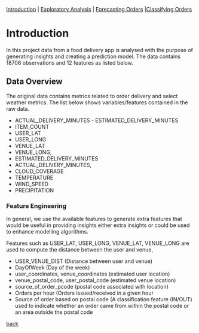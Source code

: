 [Introduction](./index.md) | [Exploratory Analysis](./assets/pages/data_exploration.md) | [Forecasting Orders](./assets/pages/order_forecasting.html) |[Classifying Orders](./assets/pages/order_classification.md)

# Introduction

In this project data from a food delivery app is analysed with the
purpose of generating insights and creating a prediction model. The
data contains 18706 observations and 12 features as listed below.

## Data Overview

The original data contains metrics related to order delivery and
select weather metrics. The list below shows variables/features
contained in the raw data.

- ACTUAL_DELIVERY_MINUTES \- ESTIMATED_DELIVERY_MINUTES
- ITEM_COUNT
- USER_LAT
- USER_LONG
- VENUE_LAT
- VENUE_LONG,
- ESTIMATED_DELIVERY_MINUTES
- ACTUAL_DELIVERY_MINUTES,
- CLOUD_COVERAGE
- TEMPERATURE
- WIND_SPEED
- PRECIPITATION

### Feature Engineering

In general, we use the available features to generate extra features
that would be useful in providing insights either extra insights or
could be used to enhance modelling algorithms.

Features such as  USER_LAT, USER_LONG, VENUE_LAT, VENUE_LONG are used to
compute the distance between the user and venue, 

- USER_VENUE_DIST (Distance between user and venue)
- DayOfWeek (Day of the week)
- user_coordinates, venue_coordinates (estimated user location)
- venue_postal_code, user_postal_code (estimated venue location)
- source_of_order_pcode (postal code associated with location)
- Orders per hour (Orders issued/received in a given hour
- Source of order based on postal code (A classification feature
  (IN/OUT) used to indicate whether an order came from within the
  postal code or an area outside the postal code

[back](./index.md)

